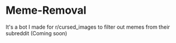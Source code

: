 # Meme-Removal
It's a bot I made for r/cursed_images to filter out memes from their subreddit (Coming soon)
